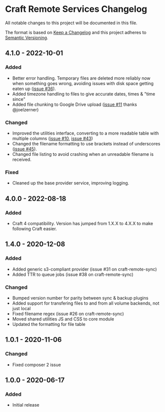 # Craft Remote Services Changelog

All notable changes to this project will be documented in this file.

The format is based on [Keep a Changelog](http://keepachangelog.com/) and this project adheres to [Semantic Versioning](http://semver.org/).

## 4.1.0 - 2022-10-01

### Added

- Better error handling. Temporary files are deleted more reliably now when something goes wrong, avoiding issues with disk space getting eaten up ([issue #36](https://github.com/weareferal/craft-remote-backup/issues/36)).
- Added timezone handling to files to give accurate dates, times & "time since"
- Added file chunking to Google Drive upload ([issue #11](https://github.com/weareferal/craft-remote-core/pull/11) thanks @joelzerner)

### Changed

- Improved the utilities interface, converting to a more readable table with multiple columns ([issue #10](https://github.com/weareferal/craft-remote-backup/issues/10), [issue #43](https://github.com/weareferal/craft-remote-sync/issues/43))
- Changed the filename formatting to use brackets instead of underscores ([issue #45](https://github.com/weareferal/craft-remote-sync/issues/45)).
- Changed file listing to avoid crashing when an unreadable filename is received.

### Fixed

- Cleaned up the base provider service, improving logging.

## 4.0.0 - 2022-08-18

### Added

- Craft 4 compatibility. Version has jumped from 1.X.X to 4.X.X to make following Craft easier.

## 1.4.0 - 2020-12-08

### Added

- Added generic s3-compliant provider (issue #31 on craft-remote-sync)
- Added TTR to queue jobs (issue #38 on craft-remote-sync)

### Changed

- Bumped version number for parity between sync & backup plugins
- Added support for transfering files to and from all volume backends, not just local
- Fixed filename regex (issue #26 on craft-remote-sync)
- Moved shared utilities JS and CSS to core module
- Updated the formatting for file table

## 1.0.1 - 2020-11-06

### Changed

- Fixed composer 2 issue

## 1.0.0 - 2020-06-17

### Added

- Initial release
